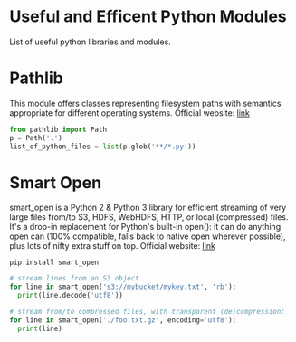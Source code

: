# Useful and Efficent Python Modules
List of useful python libraries and modules.

# Pathlib
This module offers classes representing filesystem paths with semantics appropriate for different operating systems.
Official website: <a href="https://docs.python.org/3/library/pathlib.html">link<a/> 
  
```python
from pathlib import Path
p = Path('.')
list_of_python_files = list(p.glob('**/*.py'))
```

# Smart Open
smart_open is a Python 2 & Python 3 library for efficient streaming of very large files from/to S3, HDFS, WebHDFS, HTTP, or local (compressed) files. It's a drop-in replacement for Python's built-in open(): it can do anything open can (100% compatible, falls back to native open wherever possible), plus lots of nifty extra stuff on top.
Official website: <a href="https://github.com/RaRe-Technologies/smart_open">link<a/>

`pip install smart_open`

```python
# stream lines from an S3 object
for line in smart_open('s3://mybucket/mykey.txt', 'rb'):
  print(line.decode('utf8'))

# stream from/to compressed files, with transparent (de)compression:
for line in smart_open('./foo.txt.gz', encoding='utf8'):
  print(line)
```
